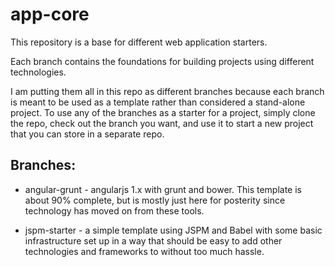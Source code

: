 # app-core
This repository is a base for different web application starters.

Each branch contains the foundations for building projects using different technologies.

I am putting them all in this repo as different branches because each branch is meant to be used as a template rather than considered a stand-alone project. To use any of the branches as a starter for a project, simply clone the repo, check out the branch you want, and use it to start a new project that you can store in a separate repo.

## Branches:
* angular-grunt - angularjs 1.x with grunt and bower. This template is about 90% complete, but is mostly just here for posterity since technology has moved on from these tools.

* jspm-starter - a simple template using JSPM and Babel with some basic infrastructure set up in a way that should be easy to add other technologies and frameworks to without too much hassle.

